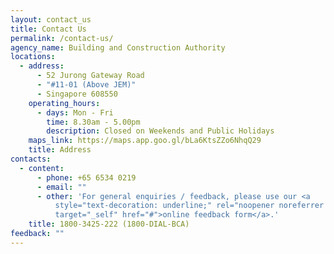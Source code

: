 ```yaml
---
layout: contact_us
title: Contact Us
permalink: /contact-us/
agency_name: Building and Construction Authority
locations:
  - address:
      - 52 Jurong Gateway Road
      - "#11-01 (Above JEM)"
      - Singapore 608550
    operating_hours:
      - days: Mon - Fri
        time: 8.30am - 5.00pm
        description: Closed on Weekends and Public Holidays
    maps_link: https://maps.app.goo.gl/bLa6KtsZZo6NhqQ29
    title: Address
contacts:
  - content:
      - phone: +65 6534 0219
      - email: ""
      - other: 'For general enquiries / feedback, please use our <a
          style="text-decoration: underline;" rel="noopener noreferrer nofollow"
          target="_self" href="#">online feedback form</a>.'
    title: 1800-3425-222 (1800-DIAL-BCA)
feedback: ""
---
```

